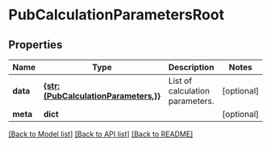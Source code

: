# PubCalculationParametersRoot


## Properties
Name | Type | Description | Notes
------------ | ------------- | ------------- | -------------
**data** | [**{str: (PubCalculationParameters,)}**](PubCalculationParameters.md) | List of calculation parameters. | [optional] 
**meta** | **dict** |  | [optional] 

[[Back to Model list]](../README.md#documentation-for-models) [[Back to API list]](../README.md#documentation-for-api-endpoints) [[Back to README]](../README.md)


